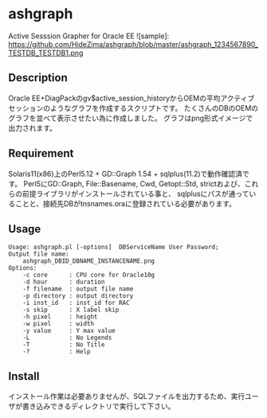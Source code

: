 # ashgraph
Active Sesssion Grapher for Oracle EE
![sample]: https://github.com/HideZima/ashgraph/blob/master/ashgraph_1234567890_TESTDB_TESTDB1.png
## Description
Oracle EE+DiagPackのgv$active_session_historyからOEMの平均アクティブセッションのようなグラフを作成するスクリプトです。
たくさんのDBのOEMのグラフを並べて表示させたい為に作成しました。
グラフはpng形式イメージで出力されます。

## Requirement
Solaris11(x86)上のPerl5.12 + GD::Graph 1.54 + sqlplus(11.2)で動作確認済です。
Perl5にGD::Graph, File::Basename, Cwd, Getopt::Std, strictおよび、これらの前提ライブラリがインストールされている事と、
sqlplusにパスが通っていることと、接続先DBがtnsnames.oraに登録されている必要があります。

## Usage
    Usage: ashgraph.pl [-options]  DBServiceName User Password;
    Output file name: 
    	ashgraph_DBID_DBNAME_INSTANCENAME.png
    Options:
    	-c core      : CPU core for Oracle10g 
    	-d hour      : duration  
    	-f filename  : output file name 
    	-p directory : output directory 
    	-i inst_id   : inst_id for RAC 
    	-s skip      : X label skip
    	-h pixel     : height         
    	-w pixel     : width 
    	-y value     : Y max value 
    	-L           : No Legends 
    	-T           : No Title 
    	-?           : Help 
## Install
インストール作業は必要ありませんが、SQLファイルを出力するため、実行ユーザが書き込みできるディレクトリで実行して下さい。
